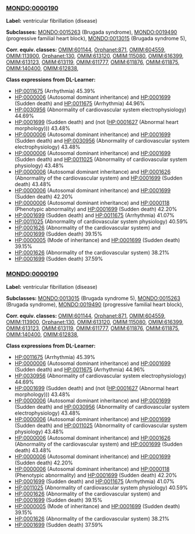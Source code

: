 
### [MONDO:0000190](http://purl.obolibrary.org/obo/MONDO_0000190)
**Label:** ventricular fibrillation (disease)

**Subclasses:** [MONDO:0015263](http://purl.obolibrary.org/obo/MONDO_0015263) (Brugada syndrome), [MONDO:0019490](http://purl.obolibrary.org/obo/MONDO_0019490) (progressive familial heart block), [MONDO:0013015](http://purl.obolibrary.org/obo/MONDO_0013015) (Brugada syndrome 5), 

**Corr. equiv. classes:** [OMIM:601144](http://purl.obolibrary.org/obo/OMIM_601144), [Orphanet:871](http://www.orpha.net/ORDO/Orphanet_871), [OMIM:604559](http://purl.obolibrary.org/obo/OMIM_604559), [OMIM:113900](http://purl.obolibrary.org/obo/OMIM_113900), [Orphanet:130](http://www.orpha.net/ORDO/Orphanet_130), [OMIM:613120](http://purl.obolibrary.org/obo/OMIM_613120), [OMIM:115080](http://purl.obolibrary.org/obo/OMIM_115080), [OMIM:616399](http://purl.obolibrary.org/obo/OMIM_616399), [OMIM:613123](http://purl.obolibrary.org/obo/OMIM_613123), [OMIM:613119](http://purl.obolibrary.org/obo/OMIM_613119), [OMIM:611777](http://purl.obolibrary.org/obo/OMIM_611777), [OMIM:611876](http://purl.obolibrary.org/obo/OMIM_611876), [OMIM:611875](http://purl.obolibrary.org/obo/OMIM_611875), [OMIM:140400](http://purl.obolibrary.org/obo/OMIM_140400), [OMIM:612838](http://purl.obolibrary.org/obo/OMIM_612838), 

**Class expressions from DL-Learner:**

- [HP:0011675](http://purl.obolibrary.org/obo/HP_0011675) (Arrhythmia) 45.39%
- [HP:0000006](http://purl.obolibrary.org/obo/HP_0000006) (Autosomal dominant inheritance) and [HP:0001699](http://purl.obolibrary.org/obo/HP_0001699) (Sudden death) and [HP:0011675](http://purl.obolibrary.org/obo/HP_0011675) (Arrhythmia) 44.96%
- [HP:0030956](http://purl.obolibrary.org/obo/HP_0030956) (Abnormality of cardiovascular system electrophysiology) 44.69%
- [HP:0001699](http://purl.obolibrary.org/obo/HP_0001699) (Sudden death) and (not ([HP:0001627](http://purl.obolibrary.org/obo/HP_0001627) (Abnormal heart morphology))) 43.48%
- [HP:0000006](http://purl.obolibrary.org/obo/HP_0000006) (Autosomal dominant inheritance) and [HP:0001699](http://purl.obolibrary.org/obo/HP_0001699) (Sudden death) and [HP:0030956](http://purl.obolibrary.org/obo/HP_0030956) (Abnormality of cardiovascular system electrophysiology) 43.48%
- [HP:0000006](http://purl.obolibrary.org/obo/HP_0000006) (Autosomal dominant inheritance) and [HP:0001699](http://purl.obolibrary.org/obo/HP_0001699) (Sudden death) and [HP:0011025](http://purl.obolibrary.org/obo/HP_0011025) (Abnormality of cardiovascular system physiology) 43.48%
- [HP:0000006](http://purl.obolibrary.org/obo/HP_0000006) (Autosomal dominant inheritance) and [HP:0001626](http://purl.obolibrary.org/obo/HP_0001626) (Abnormality of the cardiovascular system) and [HP:0001699](http://purl.obolibrary.org/obo/HP_0001699) (Sudden death) 43.48%
- [HP:0000006](http://purl.obolibrary.org/obo/HP_0000006) (Autosomal dominant inheritance) and [HP:0001699](http://purl.obolibrary.org/obo/HP_0001699) (Sudden death) 42.20%
- [HP:0000006](http://purl.obolibrary.org/obo/HP_0000006) (Autosomal dominant inheritance) and [HP:0000118](http://purl.obolibrary.org/obo/HP_0000118) (Phenotypic abnormality) and [HP:0001699](http://purl.obolibrary.org/obo/HP_0001699) (Sudden death) 42.20%
- [HP:0001699](http://purl.obolibrary.org/obo/HP_0001699) (Sudden death) and [HP:0011675](http://purl.obolibrary.org/obo/HP_0011675) (Arrhythmia) 41.07%
- [HP:0011025](http://purl.obolibrary.org/obo/HP_0011025) (Abnormality of cardiovascular system physiology) 40.59%
- [HP:0001626](http://purl.obolibrary.org/obo/HP_0001626) (Abnormality of the cardiovascular system) and [HP:0001699](http://purl.obolibrary.org/obo/HP_0001699) (Sudden death) 39.15%
- [HP:0000005](http://purl.obolibrary.org/obo/HP_0000005) (Mode of inheritance) and [HP:0001699](http://purl.obolibrary.org/obo/HP_0001699) (Sudden death) 39.15%
- [HP:0001626](http://purl.obolibrary.org/obo/HP_0001626) (Abnormality of the cardiovascular system) 38.21%
- [HP:0001699](http://purl.obolibrary.org/obo/HP_0001699) (Sudden death) 37.59%



### [MONDO:0000190](http://purl.obolibrary.org/obo/MONDO_0000190)
**Label:** ventricular fibrillation (disease)

**Subclasses:** [MONDO:0013015](http://purl.obolibrary.org/obo/MONDO_0013015) (Brugada syndrome 5), [MONDO:0015263](http://purl.obolibrary.org/obo/MONDO_0015263) (Brugada syndrome), [MONDO:0019490](http://purl.obolibrary.org/obo/MONDO_0019490) (progressive familial heart block), 

**Corr. equiv. classes:** [OMIM:601144](http://purl.obolibrary.org/obo/OMIM_601144), [Orphanet:871](http://www.orpha.net/ORDO/Orphanet_871), [OMIM:604559](http://purl.obolibrary.org/obo/OMIM_604559), [OMIM:113900](http://purl.obolibrary.org/obo/OMIM_113900), [Orphanet:130](http://www.orpha.net/ORDO/Orphanet_130), [OMIM:613120](http://purl.obolibrary.org/obo/OMIM_613120), [OMIM:115080](http://purl.obolibrary.org/obo/OMIM_115080), [OMIM:616399](http://purl.obolibrary.org/obo/OMIM_616399), [OMIM:613123](http://purl.obolibrary.org/obo/OMIM_613123), [OMIM:613119](http://purl.obolibrary.org/obo/OMIM_613119), [OMIM:611777](http://purl.obolibrary.org/obo/OMIM_611777), [OMIM:611876](http://purl.obolibrary.org/obo/OMIM_611876), [OMIM:611875](http://purl.obolibrary.org/obo/OMIM_611875), [OMIM:140400](http://purl.obolibrary.org/obo/OMIM_140400), [OMIM:612838](http://purl.obolibrary.org/obo/OMIM_612838), 

**Class expressions from DL-Learner:**

- [HP:0011675](http://purl.obolibrary.org/obo/HP_0011675) (Arrhythmia) 45.39%
- [HP:0000006](http://purl.obolibrary.org/obo/HP_0000006) (Autosomal dominant inheritance) and [HP:0001699](http://purl.obolibrary.org/obo/HP_0001699) (Sudden death) and [HP:0011675](http://purl.obolibrary.org/obo/HP_0011675) (Arrhythmia) 44.96%
- [HP:0030956](http://purl.obolibrary.org/obo/HP_0030956) (Abnormality of cardiovascular system electrophysiology) 44.69%
- [HP:0001699](http://purl.obolibrary.org/obo/HP_0001699) (Sudden death) and (not ([HP:0001627](http://purl.obolibrary.org/obo/HP_0001627) (Abnormal heart morphology))) 43.48%
- [HP:0000006](http://purl.obolibrary.org/obo/HP_0000006) (Autosomal dominant inheritance) and [HP:0001699](http://purl.obolibrary.org/obo/HP_0001699) (Sudden death) and [HP:0030956](http://purl.obolibrary.org/obo/HP_0030956) (Abnormality of cardiovascular system electrophysiology) 43.48%
- [HP:0000006](http://purl.obolibrary.org/obo/HP_0000006) (Autosomal dominant inheritance) and [HP:0001699](http://purl.obolibrary.org/obo/HP_0001699) (Sudden death) and [HP:0011025](http://purl.obolibrary.org/obo/HP_0011025) (Abnormality of cardiovascular system physiology) 43.48%
- [HP:0000006](http://purl.obolibrary.org/obo/HP_0000006) (Autosomal dominant inheritance) and [HP:0001626](http://purl.obolibrary.org/obo/HP_0001626) (Abnormality of the cardiovascular system) and [HP:0001699](http://purl.obolibrary.org/obo/HP_0001699) (Sudden death) 43.48%
- [HP:0000006](http://purl.obolibrary.org/obo/HP_0000006) (Autosomal dominant inheritance) and [HP:0001699](http://purl.obolibrary.org/obo/HP_0001699) (Sudden death) 42.20%
- [HP:0000006](http://purl.obolibrary.org/obo/HP_0000006) (Autosomal dominant inheritance) and [HP:0000118](http://purl.obolibrary.org/obo/HP_0000118) (Phenotypic abnormality) and [HP:0001699](http://purl.obolibrary.org/obo/HP_0001699) (Sudden death) 42.20%
- [HP:0001699](http://purl.obolibrary.org/obo/HP_0001699) (Sudden death) and [HP:0011675](http://purl.obolibrary.org/obo/HP_0011675) (Arrhythmia) 41.07%
- [HP:0011025](http://purl.obolibrary.org/obo/HP_0011025) (Abnormality of cardiovascular system physiology) 40.59%
- [HP:0001626](http://purl.obolibrary.org/obo/HP_0001626) (Abnormality of the cardiovascular system) and [HP:0001699](http://purl.obolibrary.org/obo/HP_0001699) (Sudden death) 39.15%
- [HP:0000005](http://purl.obolibrary.org/obo/HP_0000005) (Mode of inheritance) and [HP:0001699](http://purl.obolibrary.org/obo/HP_0001699) (Sudden death) 39.15%
- [HP:0001626](http://purl.obolibrary.org/obo/HP_0001626) (Abnormality of the cardiovascular system) 38.21%
- [HP:0001699](http://purl.obolibrary.org/obo/HP_0001699) (Sudden death) 37.59%


